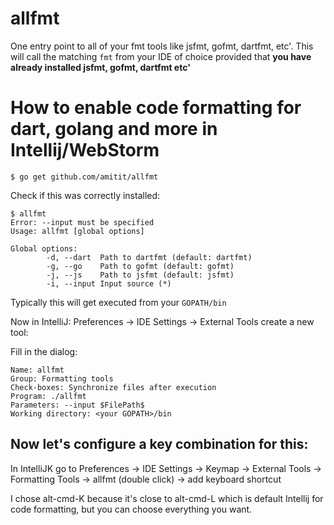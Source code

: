 allfmt
======

One entry point to all of your fmt tools like jsfmt, gofmt, dartfmt, etc'. This will call the matching `fmt` from your IDE of choice provided that **you have already installed jsfmt, gofmt, dartfmt etc'**


How to enable code formatting for dart, golang and more in Intellij/WebStorm
============================================================================


`$ go get github.com/amitit/allfmt`

Check if this was correctly installed:

```
$ allfmt
Error: --input must be specified
Usage: allfmt [global options]

Global options:
        -d, --dart  Path to dartfmt (default: dartfmt)
        -g, --go    Path to gofmt (default: gofmt)
        -j, --js    Path to jsfmt (default: jsfmt)
        -i, --input Input source (*)
```

Typically this will get executed from your `GOPATH/bin`

Now in IntelliJ: Preferences -> IDE Settings -> External Tools create a new tool:

Fill in the dialog:
```
Name: allfmt
Group: Formatting tools
Check-boxes: Synchronize files after execution
Program: ./allfmt
Parameters: --input $FilePath$
Working directory: <your GOPATH>/bin 
```

Now let's configure a key combination for this:
----------------------------------------------

In IntelliJK go to Preferences -> IDE Settings -> Keymap -> External Tools 
-> Formatting Tools -> allfmt (double click)
-> add keyboard shortcut

I chose alt-cmd-K because it's close to alt-cmd-L which is default Intellij for code formatting, but you can choose everything you want.

